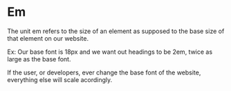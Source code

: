 # Em

The unit em refers to the size of an element as supposed to the base size of that element on our website.

Ex: Our base font is 18px and we want out headings to be 2em, twice as large as the base font.

If the user, or developers, ever change the base font of the website, everything else will scale acordingly.